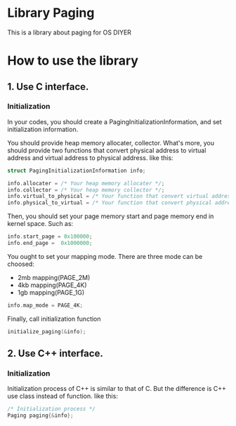 # Library Paging
This is a library about paging for OS DIYER

# How to use the library

## 1. Use C interface.

### Initialization
In your codes, you should create a PagingInitializationInformation, and set initialization information.

You should provide heap memory allocater, collector.
What's more, you should provide two functions that convert physical address to virtual address and virtual address to physical address.
like this:
```c
struct PagingInitializationInformation info;

info.allocater = /* Your heap memory allocater */;
info.collector = /* Your heap memory collector */;
info.virtual_to_physical = /* Your function that convert virtual address to physical address */;
info.physical_to_virtual = /* Your function that convert physical address to virtual address */;
```
Then, you should set your page memory start and page memory end in kernel space.
Such as:
```c
info.start_page = 0x100000;
info.end_page =  0x1000000;
```
You ought to set your mapping mode.
There are three mode can be choosed:
- 2mb mapping(PAGE_2M)
- 4kb mapping(PAGE_4K)
- 1gb mapping(PAGE_1G)

```c
info.map_mode = PAGE_4K;
```
Finally, call initialization function

```c
initialize_paging(&info);
```

## 2. Use C++ interface.

### Initialization
Initialization process of C++ is similar to that of C.
But the difference is C++ use class instead of function.
like this:
```c++
/* Initialization process */
Paging paging{&info};
```
